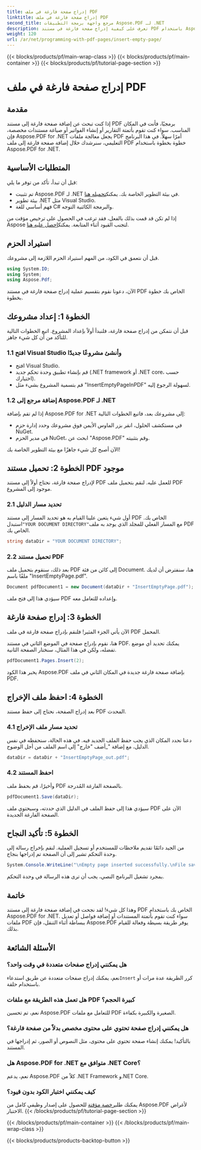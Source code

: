 ```yaml
---
title: إدراج صفحة فارغة في ملف PDF
linktitle: إدراج صفحة فارغة في ملف PDF
second_title: مرجع واجهة برمجة التطبيقات Aspose.PDF لـ .NET
description: تعرف على كيفية إدراج صفحة فارغة في مستند PDF باستخدام Aspose.PDF لـ .NET. برنامج تعليمي خطوة بخطوة مع أمثلة التعليمات البرمجية للتعامل بسلاسة مع ملفات PDF.
weight: 120
url: /ar/net/programming-with-pdf-pages/insert-empty-page/
---
```


{{< blocks/products/pf/main-wrap-class >}}
{{< blocks/products/pf/main-container >}}
{{< blocks/products/pf/tutorial-page-section >}}

# إدراج صفحة فارغة في ملف PDF

## مقدمة

إذا كنت تبحث عن إضافة صفحة فارغة إلى مستند PDF برمجيًا، فأنت في المكان المناسب. سواء كنت تقوم بأتمتة التقارير أو إنشاء الفواتير أو صياغة مستندات مخصصة، فإن Aspose.PDF for .NET يجعل معالجة ملفات PDF أمرًا سهلاً. في هذا البرنامج التعليمي، سنرشدك خلال إضافة صفحة فارغة إلى ملف PDF خطوة بخطوة باستخدام Aspose.PDF for .NET.

## المتطلبات الأساسية

قبل أن تبدأ، تأكد من توفر ما يلي:

-  تم تثبيت Aspose.PDF لـ .NET في بيئة التطوير الخاصة بك. يمكنك[تحميله هنا](https://releases.aspose.com/pdf/net/).
- بيئة تطوير .NET مثل Visual Studio.
- فهم أساسي للغة C# والبرمجة الكائنية التوجه.

 إذا لم تكن قد قمت بذلك بالفعل، فقد ترغب في الحصول على ترخيص مؤقت من Aspose لتجنب القيود أثناء المتابعة. يمكنك[احصل عليه هنا](https://purchase.aspose.com/temporary-license/).

## استيراد الحزم

قبل أن نتعمق في الكود، من المهم استيراد الحزم اللازمة إلى مشروعك.

```csharp
using System.IO;
using System;
using Aspose.Pdf;
```

الآن، دعونا نقوم بتقسيم عملية إدراج صفحة فارغة في مستند PDF الخاص بك خطوة بخطوة.

## الخطوة 1: إعداد مشروعك

قبل أن نتمكن من إدراج صفحة فارغة، فلنبدأ أولاً بإعداد المشروع. اتبع الخطوات التالية للتأكد من أن كل شيء جاهز.

### 1.1 افتح Visual Studio وأنشئ مشروعًا جديدًا
- افتح Visual Studio.
- قم بإنشاء تطبيق وحدة تحكم جديد (.NET framework أو .NET core، حسب اختيارك).
- قم بتسمية المشروع بشيء مثل "InsertEmptyPageInPDF" لسهولة الرجوع إليه.

### 1.2 إضافة مرجع إلى Aspose.PDF لـ .NET
إذا لم تقم بإضافة Aspose.PDF for .NET إلى مشروعك بعد، فاتبع الخطوات التالية:
- في مستكشف الحلول، انقر بزر الماوس الأيمن فوق مشروعك وحدد إدارة حزم NuGet.
- في مدير الحزم NuGet، ابحث عن "Aspose.PDF" وقم بتثبيته.

الآن أصبح كل شيء جاهزًا مع بيئة التطوير الخاصة بك!

## الخطوة 2: تحميل مستند PDF موجود

لإدراج صفحة فارغة، نحتاج أولاً إلى مستند PDF للعمل عليه. لنقم بتحميل ملف PDF موجود إلى المشروع.

### 2.1 تحديد مسار الدليل

 أول شيء يتعين علينا القيام به هو تحديد المسار إلى مستند PDF الخاص بك. استبدل`"YOUR DOCUMENT DIRECTORY"`مع المسار الفعلي للمجلد الذي يوجد به ملف PDF الخاص بك.

```csharp
string dataDir = "YOUR DOCUMENT DIRECTORY";
```

### 2.2 تحميل مستند PDF

بعد ذلك، سنقوم بتحميل ملف PDF إلى كائن من فئة Document. هنا، سنفترض أن لديك ملفًا باسم "InsertEmptyPage.pdf".

```csharp
Document pdfDocument1 = new Document(dataDir + "InsertEmptyPage.pdf");
```

سيؤدي هذا إلى فتح ملف PDF وإعداده للتعامل معه.

## الخطوة 3: إدراج صفحة فارغة

الآن يأتي الجزء المثير! فلنقم بإدراج صفحة فارغة في ملف PDF المحمل.

هنا، نقوم بإدراج صفحة في الموضع الثاني في مستند PDF. يمكنك تحديد أي موضع تفضله، ولكن في هذا المثال، سنختار الصفحة الثانية.

```csharp
pdfDocument1.Pages.Insert(2);
```

يخبر هذا الكود Aspose.PDF بإضافة صفحة فارغة جديدة في المكان الثاني في ملف PDF.

## الخطوة 4: احفظ ملف الإخراج

بعد إدراج الصفحة، نحتاج إلى حفظ مستند PDF المحدث.

### 4.1 تحديد مسار ملف الإخراج

دعنا نحدد المكان الذي يجب حفظ الملف الجديد فيه. في هذه الحالة، سنحفظه في نفس الدليل، مع إضافة "_أضف "خارج" إلى اسم الملف من أجل الوضوح.

```csharp
dataDir = dataDir + "InsertEmptyPage_out.pdf";
```

### 4.2 احفظ المستند

وأخيرًا، قم بحفظ ملف PDF بالصفحة الفارغة المُدرجة.

```csharp
pdfDocument1.Save(dataDir);
```

سيؤدي هذا إلى حفظ الملف في الدليل الذي حددته، وسيحتوي ملف PDF الآن على الصفحة الفارغة الجديدة.

## الخطوة 5: تأكيد النجاح

من الجيد دائمًا تقديم ملاحظات للمستخدم أو تسجيل العملية. لنقم بإخراج رسالة إلى وحدة التحكم تشير إلى أن الصفحة تم إدراجها بنجاح.

```csharp
System.Console.WriteLine("\nEmpty page inserted successfully.\nFile saved at " + dataDir);
```

بمجرد تشغيل البرنامج النصي، يجب أن ترى هذه الرسالة في وحدة التحكم.

## خاتمة

وهذا كل شيء! لقد نجحت في إضافة صفحة فارغة إلى مستند PDF الخاص بك باستخدام Aspose.PDF for .NET. سواء كنت تقوم بأتمتة المستندات أو إضافة فواصل أو تعديل ملفات PDF ببساطة أثناء التنقل، فإن Aspose.PDF يوفر طريقة بسيطة وفعالة للقيام بذلك.


## الأسئلة الشائعة

### هل يمكنني إدراج صفحات متعددة في وقت واحد؟
 نعم، يمكنك إدراج صفحات متعددة عن طريق استدعاء`Insert` كرر الطريقة عدة مرات أو باستخدام حلقة.

### هل تعمل هذه الطريقة مع ملفات PDF كبيرة الحجم؟
نعم، تم تحسين Aspose.PDF للتعامل مع ملفات PDF الصغيرة والكبيرة بكفاءة.

### هل يمكنني إدراج صفحة تحتوي على محتوى مخصص بدلاً من صفحة فارغة؟
بالتأكيد! يمكنك إنشاء صفحة تحتوي على محتوى، مثل النصوص أو الصور، ثم إدراجها في المستند.

### هل Aspose.PDF for .NET متوافق مع .NET Core؟
نعم، يدعم Aspose.PDF كلاً من .NET Framework و.NET Core.

### كيف يمكنني اختبار الكود بدون قيود؟
 يمكنك طلب[رخصة مؤقتة](https://purchase.aspose.com/temporary-license/) للحصول على إصدار وظيفي كامل من Aspose.PDF لأغراض الاختبار.
{{< /blocks/products/pf/tutorial-page-section >}}

{{< /blocks/products/pf/main-container >}}
{{< /blocks/products/pf/main-wrap-class >}}

{{< blocks/products/products-backtop-button >}}
